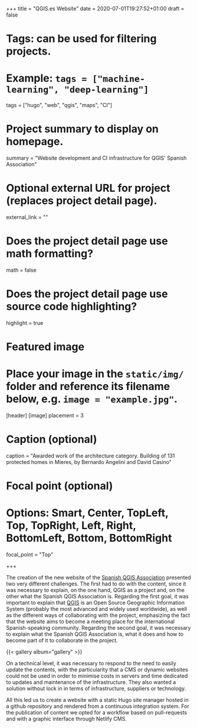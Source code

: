 +++
title = "QGIS.es Website"
date = 2020-07-01T19:27:52+01:00
draft = false

# Tags: can be used for filtering projects.
# Example: `tags = ["machine-learning", "deep-learning"]`
tags = ["hugo", "web", "qgis", "maps", "CI"]

# Project summary to display on homepage.
summary = "Website development and CI infrastructure for QGIS' Spanish Association"

# Optional external URL for project (replaces project detail page).
external_link = ""

# Does the project detail page use math formatting?
math = false

# Does the project detail page use source code highlighting?
highlight = true

# Featured image
# Place your image in the `static/img/` folder and reference its filename below, e.g. `image = "example.jpg"`.
[header]
[image]
  placement = 3
  # Caption (optional)
  caption = "Awarded work of the architecture category. Building of 131 protected homes in Mieres, by Bernardo Angelini and David Casino"

  # Focal point (optional)
  # Options: Smart, Center, TopLeft, Top, TopRight, Left, Right, BottomLeft, Bottom, BottomRight
  focal_point = "Top"

+++

The creation of the new website of the [Spanish QGIS Association](https://qgis.es) presented two very different challenges. The first had to do with the content, since it was necessary to explain, on the one hand, QGIS as a project and, on the other what the Spanish QGIS Association is. Regarding the first goal, it was important to explain that [QGIS](https://qgis.org) is an Open Source Geographic Information System (probably the most advanced and widely used worldwide), as well as the different ways of collaborating with the project, emphasizing the fact that the website aims to become a meeting place for the international Spanish-speaking community. Regarding the second goal, it was necessary to explain what the Spanish QGIS Association is, what it does and how to become part of it to collaborate in the project.

{{< gallery album="gallery" >}}

On a technical level, it was necessary to respond to the need to easily update the contents, with the particularity that a CMS or dynamic websites could not be used in order to minimise costs in servers and time dedicated to updates and maintenance of the infrastructure. They also wanted a solution without lock in in terms of infrastructure, suppliers or technology.

All this led us to create a website with a static Hugo site manager hosted in a github repository and rendered from a continuous integration system. For the publication of content we opted for a workflow based on pull-requests and with a graphic interface through Netlify CMS.


